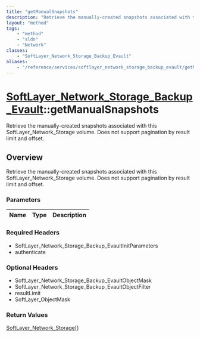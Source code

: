 ```yaml
---
title: "getManualSnapshots"
description: "Retrieve the manually-created snapshots associated with this SoftLayer_Network_Storage volume. Does not support paginati... "
layout: "method"
tags:
    - "method"
    - "sldn"
    - "Network"
classes:
    - "SoftLayer_Network_Storage_Backup_Evault"
aliases:
    - "/reference/services/softlayer_network_storage_backup_evault/getManualSnapshots"
---
```

# [SoftLayer_Network_Storage_Backup_Evault](/reference/services/SoftLayer_Network_Storage_Backup_Evault)::getManualSnapshots

Retrieve the manually-created snapshots associated with this SoftLayer_Network_Storage volume. Does not support pagination by result limit and offset.


## Overview 
Retrieve the manually-created snapshots associated with this SoftLayer_Network_Storage volume. Does not support pagination by result limit and offset.

### Parameters 
|Name | Type | Description |
| --- | --- | --- |


### Required Headers
* SoftLayer_Network_Storage_Backup_EvaultInitParameters
* authenticate

### Optional Headers
* SoftLayer_Network_Storage_Backup_EvaultObjectMask
* SoftLayer_Network_Storage_Backup_EvaultObjectFilter
* resultLimit
* SoftLayer_ObjectMask

### Return Values
<a href='/reference/datatypes/SoftLayer_Network_Storage'>SoftLayer_Network_Storage[] </a>

